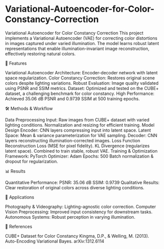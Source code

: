 # Variational-Autoencoder-for-Color-Constancy-Correction

Variational Autoencoder for Color Constancy Correction
This project implements a Variational Autoencoder (VAE) for correcting color distortions in images captured under varied illumination. The model learns robust latent representations that enable illumination-invariant image reconstruction, effectively restoring natural colors.

📌 Features

Variational Autoencoder Architecture: Encoder-decoder network with latent space regularization.
Color Constancy Correction: Restores original scene colors despite lighting variations.
Robust Evaluation: Image quality validated using PSNR and SSIM metrics.
Dataset: Optimized and tested on the CUBE+ dataset, a challenging benchmark for color constancy.
High Performance: Achieved 35.06 dB PSNR and 0.9739 SSIM at 500 training epochs.

🛠️ Methods & Workflow

Data Preprocessing
  Input: Raw images from CUBE+ dataset with varied lighting conditions.
  Normalization and resizing for efficient training.
Model Design
  Encoder: CNN layers compressing input into latent space.
  Latent Space: Mean & variance parameterization for VAE sampling.
  Decoder: CNN layers reconstructing illumination-corrected images.
Loss Function
  Reconstruction Loss (MSE for pixel fidelity).
  KL Divergence (regularizes latent space).
  Combined to train stable, robust VAE.
Training & Optimization
  Framework: PyTorch
  Optimizer: Adam
  Epochs: 500
  Batch normalization & dropout for regularization.

  📊 Results

  Quantitative Performance:
  PSNR: 35.06 dB
  SSIM: 0.9739
  Qualitative Results:
  Clear restoration of original colors across diverse lighting conditions.

  🎯 Applications

  Photography & Videography: Lighting-agnostic color correction.
  Computer Vision Preprocessing: Improved input consistency for downstream tasks.
  Autonomous Systems: Robust perception in varying illumination.

📖 References

  CUBE+ Dataset for Color Constancy
  Kingma, D.P., & Welling, M. (2013). Auto-Encoding Variational Bayes. arXiv:1312.6114
